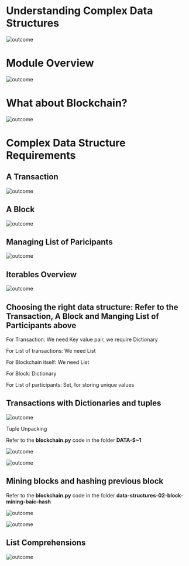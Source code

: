 # Understanding Complex Data Structures

![outcome](./01.JPG)

# Module Overview

![outcome](./02.JPG)

# What about Blockchain?

![outcome](./03.JPG)

# Complex Data Structure Requirements

## A Transaction

![outcome](./04.JPG)

## A Block

![outcome](./05.JPG)

## Managing List of Paricipants

![outcome](./06.JPG)

## Iterables Overview

![outcome](./07.JPG)

## Choosing the right data structure: Refer to the Transaction, A Block and Manging List of Participants above
 For Transaction: We need Key value pair, we require Dictionary
 
 For List of transactions: We need List
 
 For Blockchain itself: We need List
 
 For Block: Dictionary
 
 For List of participants: Set, for storing unique values

## Transactions with Dictionaries and tuples

![outcome](./08.JPG)

Tuple Unpacking

Refer to the **blockchain.py** code in the folder **DATA-S~1**

![outcome](./09.JPG)

![outcome](./10.JPG)

## Mining blocks and hashing previous block

Refer to the **blockchain.py** code in the folder **data-structures-02-block-mining-baic-hash** 

![outcome](./11.JPG)

![outcome](./12.JPG)

## List Comprehensions

![outcome](./13.JPG)





 
 


